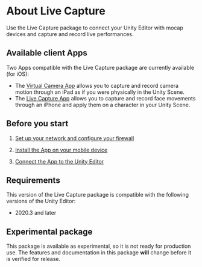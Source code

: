 # About Live Capture

Use the Live Capture package to connect your Unity Editor with mocap devices and capture and record live performances.

## Available client Apps

Two Apps compatible with the Live Capture package are currently available (for iOS):

* The [Virtual Camera App](virtual-camera.md) allows you to capture and record camera motion through an iPad as if you were physically in the Unity Scene.
* The [Live Capture App](live-capture-face-app.md) allows you to capture and record face movements through an iPhone and apply them on a character in your Unity Scene.

## Before you start

1. [Set up your network and configure your firewall](network-setup.md)

2. [Install the App on your mobile device](installing-app.md)

3. [Connect the App to the Unity Editor](connecting.md)

## Requirements

This version of the Live Capture package is compatible with the following versions of the Unity Editor:

* 2020.3 and later

## Experimental package

This package is available as experimental, so it is not ready for production use. The features and documentation in this package **will** change before it is verified for release.
